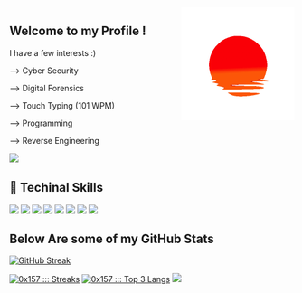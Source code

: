 <img height="200" width="200" align="right" src="https://github.com/0x157/0x157/blob/main/52O8.gif"> 

## Welcome to my Profile !   

I have a few interests :)

--> Cyber Security

--> Digital Forensics 

--> Touch Typing (101 WPM)

--> Programming 

--> Reverse Engineering 

<p align="left"> <img src="https://komarev.com/ghpvc/?username=0x157-dev&label=Profile%20views&color=ba241c&style=flat" /> </p>

## 💾 Techinal Skills

<img src="https://img.shields.io/badge/-Python-f7e80c?logo=Python&logoColor=0d0d0d">  <img src="https://img.shields.io/badge/-C++-00599C?logo=Cplusplus&logoColor=0d0d0d">  <img src="https://img.shields.io/badge/-Linux-557C94?logo=KaliLinux&logoColor=0d0d0d"> <img src="https://img.shields.io/badge/-VS%20Code-007ACC?logo=visualstudiocode&logoColor=0d0d0d">  <img src="https://img.shields.io/badge/-Visual Studio-5C2D91?logo=visualstudio&logoColor=0d0d0d">  <img src="https://img.shields.io/badge/-BASH-4EAA25?logo=gnubash&logoColor=0d0d0d">  <img src="https://img.shields.io/badge/-PyCharm-D22128?logo=pycharm&logoColor=0d0d0d"> <img src="https://img.shields.io/badge/-Windows-bd2341?logo=Windows&logoColor=0d0d0d">

## Below Are some of my GitHub Stats
[![GitHub Streak](https://github-readme-streak-stats.herokuapp.com?user=0x157&theme=tokyonight)](https://git.io/streak-stats)

<a href="https://github.com/0x157"><img src="https://github-readme-streak-stats.herokuapp.com?user=0x157&theme=tokyonight(https://git.io/streak-stats" alt="0x157 ::: Streaks" /></a>    <a href="https://github.com/0x157"><img height="173px" src="https://readme-status-bay.vercel.app/api/top-langs/?username=0x157&hide_border=true&langs_count=8&custom_title=3+Top+Languages&title_color=131417&theme=dracula&exclude_repo=machine&layout=compact&card_width=227" alt="0x157 ::: Top 3 Langs" /></a>  <img src = https://raw.githubusercontent.com/0x157/0x157/6b9d27def613c8d2facceded2c60288d143d11ad/contrib-snek-yami.svg >
